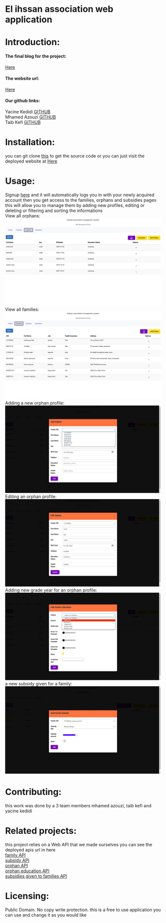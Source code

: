 # El ihssan association web application
# Introduction:
#### The final blog for the project:  
[Here](https://www.linkedin.com/pulse/introduction-yacine-kedidi/?trackingId=6U1%2F%2Bah0WxA10cgTxhbOdw%3D%3D "Here")  
#### The website url:  
[Here](https://orphan-association.web.app/ "Here")
#### Our github links:  
Yacine Kedidi [GITHUB](https://github.com/yacinekedidi/ "GITHUB")  
Mhamed Azouzi [GITHUB](https://github.com/hunterxx0 "GITHUB")  
Taib Kefi [GITHUB](https://github.com/kefitaib "GITHUB")  
# Installation:  
you can git clone [this](https://github.com/yacinekedidi/django_app.git "this") to get the source code or you can just visit the deployed website at [Here](https://orphan-association.web.app/ "Here")  
# Usage:  
Signup [here](https://orphan-association.web.app/register "here") and it will automatically logs you in with your newly acquired account
then you get access to the families, orphans and subsidies pages this will allow you to manage them by adding new profiles, editing or deleting or filtering and sorting the informations  
View all orphans:
[![](https://github.com/yacinekedidi/django_app/blob/main/images/orphans_list.png)](https://github.com/yacinekedidi/django_app/blob/main/images/orphans_list.png)
View all families:
[![](https://github.com/yacinekedidi/django_app/blob/main/images/families_list.png)](https://github.com/yacinekedidi/django_app/blob/main/images/families_list.png)
Adding a new orphan profile:
[![](https://github.com/yacinekedidi/django_app/blob/main/images/adding-an-orphan-to-a-family.png)](https://github.com/yacinekedidi/django_app/blob/main/images/adding-an-orphan-to-a-family.png)
Editing an orphan profile:
[![](https://github.com/yacinekedidi/django_app/blob/main/images/editing-an-orphan.png)](https://github.com/yacinekedidi/django_app/blob/main/images/editing-an-orphan.png)
Adding new grade year for an orphan profile:
[![](https://github.com/yacinekedidi/django_app/blob/main/images/adding-education-year-for-an-orphan.png)](https://github.com/yacinekedidi/django_app/blob/main/images/adding-education-year-for-an-orphan.png)
a new subsidy given for a family:
[![](https://github.com/yacinekedidi/django_app/blob/main/images/giving-a-subsidy-to-a-family.png)](https://github.com/yacinekedidi/django_app/blob/main/images/giving-a-subsidy-to-a-family.png)

# Contributing:  
this work was done by a 3 team members mhamed azouzi, taib kefi and yacine kedidi

# Related projects:  
this project relies on a Web API that we made ourselves you can see the deployed apis url in here  
[family API](https://orph-assoc-api.herokuapp.com/family/ "family API")  
[subsidy API](https://orph-assoc-api.herokuapp.com/subsidy/ "subsidy API")  
[orphan API](https://orph-assoc-api.herokuapp.com/orphan/ "orphan API")  
[orphan education API](https://orph-assoc-api.herokuapp.com/orphaneducation/ "orphan education API")  
[subsidies given to families API](https://orph-assoc-api.herokuapp.com/familysubsidy/ "subsidies given to families API")  

# Licensing:  
Public Domain. No copy write protection. 
this is a free to use application you can use and change it as you would like




